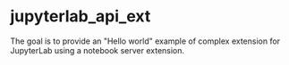 # jupyterlab_api_ext
The goal is to provide an "Hello world" example of complex extension for JupyterLab using a notebook server extension.

